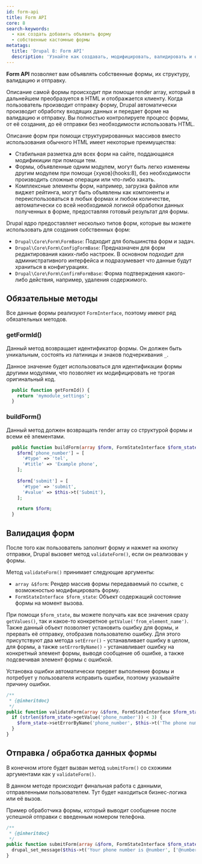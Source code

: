 ```yaml
---
id: form-api
title: Form API
core: 8
search-keywords:
  - как создать добавить объявить форму
  - собственные кастомные формы
metatags:
  title: 'Drupal 8: Form API'
  description: 'Узнайте как создавать, модифицировать, валидировать и обрабатывать формы в Drupal 8.'
---
```


**Form API** позволяет вам объявлять собственные формы, их структуру, валидацию и отправку.
 
Описание самой формы происходит при помощи render array, который в дальнейшем преобразуется в HTML и отображается клиенту. Когда пользователь производит отправку форму, Drupal автоматически производит обработку входящих данных и передает форме на валидацию и отправку. Вы полностью контролируете процесс формы, от её создания, до её отправки без необходимости использовать HTML.

Описание форм при помощи структурированных массивов вместо использования обычного HTML имеет некоторые преимущества:

- Стабильная разметка для всех форм на сайте, поддающаяся модификиции при помощи тем.
- Формы, объявленные одним модулем, могут быть легко изменены другим модулем при помощи {хуков}(hooks:8), без необходимости производить сложные операции или что-либо хакать.
- Комплексные элементы форм, например, загрузка файлов или виджет рейтинга, могут быть объявлены как компоненты и переиспользоваться в любых формах и любом количестве, автоматически со всей необходимой логикой обработки данных полученных в форме, предоставляя готовый результат для формы.

Drupal ядро предоставляет несколько типов форм, которые вы можете использовать для создания собственных форм:

- `Drupal\Core\Form\FormBase`: Подходит для большинства форм и задач.
- `Drupal\Core\Form\ConfigFormBase`: Предназначен для форм редактирования каких-либо настроек. В основном подходит для административного интерфейса и подразумевает что данные будут храниться в конфигурациях.
- `Drupal\Core\Form\ConfirmFormBase`: Форма подтверждения какого-либо действия, например, удаления содержимого.

## Обязательные методы

Все данные формы реализуют `FormInterface`, поэтому имеют ряд обязательных методов.

### getFormId()

Данный метод возвращает идентификатор формы. Он должен быть уникальным, состоять из латиницы и знаков подчеркивания `_`.

Данное значение будет использоваться для идентификации формы другими модулями, что позволяет их модифицировать не трогая оригинальный код.

```php
  public function getFormId() {
    return 'mymodule_settings';
  }
```

### buildForm()

Данный метод должен возвращать render array со структурой формы и всеми её элементами.

```php
  public function buildForm(array $form, FormStateInterface $form_state) {
    $form['phone_number'] = [
      '#type' => 'tel',
      '#title' => 'Example phone',
    ];
        
    $form['submit'] = [
      '#type' => 'submit',
      '#value' => $this->t('Submit'),
    ];

    return $form;
  }
```

## Валидация форм

После того как пользователь заполнит форму и нажмет на кнопку отправки, Drupal вызовет метод `validateForm()`, если он реализован у формы.

Метод `validateForm()` принимает следующие аргументы:

- `array &$form`: Рендер массив формы передаваемый по ссылке, с возможностью модифицировать форму.
- `FormStateInterface $form_state`: Объект содержащий состояние формы на момент вызова. 

При помощи `$form_state`, вы можете получать как все значения сразу `getValues()`, так и какое-то конкретное `getValue('from_element_name')`. Также данный объект позволяет установить ошибку для формы, и прервать её отправку, отобразив пользователю ошибку. Для этого присутствуют два метода `setError()` - устанавливает ошибку в целом, для формы, а также `setErrorByName()` - устанавливает ошибку на конкретный элемент формы, выводя сообщение об ошибке, а также подсвечивая элемент формы с ошибкой.

Установка ошибки автоматически прервет выполнение формы и потребует у пользователя исправить ошибки, поэтому указывайте причину ошибки.

```php
/**
 * {@inheritdoc}
 */
public function validateForm(array &$form, FormStateInterface $form_state) {
  if (strlen($form_state->getValue('phone_number')) < 3) {
    $form_state->setErrorByName('phone_number', $this->t('The phone number is too short. Please enter a full phone number.'));
  }
}
```

## Отправка / обработка данных формы

В конечном итоге будет вызван метод `submitForm()` со схожими аргументами как у `validateForm()`.

В данном методе происходит финальная работа с данными, отправленными пользователем. Тут будет находиться бизнес-логика или её вызов.

Пример обработчика формы, который выводит сообщение после успешной отправки с введенным номером телефона.

```php
/**
 * {@inheritdoc}
 */
public function submitForm(array &$form, FormStateInterface $form_state) {
  drupal_set_message($this->t('Your phone number is @number', ['@number' => $form_state->getValue('phone_number')]));
}
```
